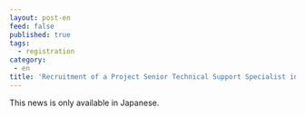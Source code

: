 ```yaml
---
layout: post-en
feed: false
published: true
tags:
  - registration
category:
 - en
title: 'Recruitment of a Project Senior Technical Support Specialist in DBCLS, ROIS-DS (in Japanese)'
---
```

This news is only available in Japanese.
